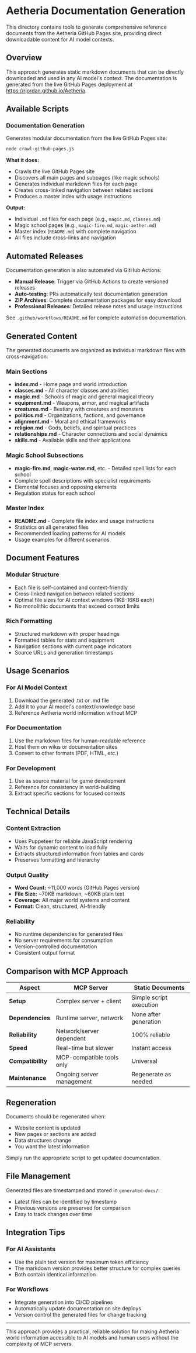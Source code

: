 # Aetheria Documentation Generation

This directory contains tools to generate comprehensive reference documents from the Aetheria GitHub Pages site, providing direct downloadable content for AI model contexts.

## Overview

This approach generates static markdown documents that can be directly downloaded and used in any AI model's context. The documentation is generated from the live GitHub Pages deployment at https://rjordan.github.io/Aetheria.

## Available Scripts

### Documentation Generation

Generates modular documentation from the live GitHub Pages site:

```bash
node crawl-github-pages.js
```

**What it does:**
- Crawls the live GitHub Pages site
- Discovers all main pages and subpages (like magic schools)
- Generates individual markdown files for each page
- Creates cross-linked navigation between related sections
- Produces a master index with usage instructions

**Output:**
- Individual `.md` files for each page (e.g., `magic.md`, `classes.md`)
- Magic school pages (e.g., `magic-fire.md`, `magic-aether.md`)
- Master index (`README.md`) with complete navigation
- All files include cross-links and navigation

## Automated Releases

Documentation generation is also automated via GitHub Actions:

- **Manual Release**: Trigger via GitHub Actions to create versioned releases
- **Auto-testing**: PRs automatically test documentation generation
- **ZIP Archives**: Complete documentation packages for easy download
- **Professional Releases**: Detailed release notes and usage instructions

See `.github/workflows/README.md` for complete automation documentation.

## Generated Content

The generated documents are organized as individual markdown files with cross-navigation:

### Main Sections
- **index.md** - Home page and world introduction
- **classes.md** - All character classes and abilities
- **magic.md** - Schools of magic and general magical theory
- **equipment.md** - Weapons, armor, and magical artifacts
- **creatures.md** - Bestiary with creatures and monsters
- **politics.md** - Organizations, factions, and governance
- **alignment.md** - Moral and ethical frameworks
- **religion.md** - Gods, beliefs, and spiritual practices
- **relationships.md** - Character connections and social dynamics
- **skills.md** - Available skills and their applications

### Magic School Subsections
- **magic-fire.md**, **magic-water.md**, etc. - Detailed spell lists for each school
- Complete spell descriptions with specialist requirements
- Elemental focuses and opposing elements
- Regulation status for each school

### Master Index
- **README.md** - Complete file index and usage instructions
- Statistics on all generated files
- Recommended loading patterns for AI models
- Usage examples for different scenarios

## Document Features

### Modular Structure
- Each file is self-contained and context-friendly
- Cross-linked navigation between related sections
- Optimal file sizes for AI context windows (1KB-16KB each)
- No monolithic documents that exceed context limits

### Rich Formatting
- Structured markdown with proper headings
- Formatted tables for stats and equipment
- Navigation sections with current page indicators
- Source URLs and generation timestamps

## Usage Scenarios

### For AI Model Context
1. Download the generated .txt or .md file
2. Add it to your AI model's context/knowledge base
3. Reference Aetheria world information without MCP

### For Documentation
1. Use the markdown files for human-readable reference
2. Host them on wikis or documentation sites
3. Convert to other formats (PDF, HTML, etc.)

### For Development
1. Use as source material for game development
2. Reference for consistency in world-building
3. Extract specific sections for focused contexts

## Technical Details

### Content Extraction
- Uses Puppeteer for reliable JavaScript rendering
- Waits for dynamic content to load fully
- Extracts structured information from tables and cards
- Preserves formatting and hierarchy

### Output Quality
- **Word Count:** ~11,000 words (GitHub Pages version)
- **File Size:** ~70KB markdown, ~60KB plain text
- **Coverage:** All major world systems and content
- **Format:** Clean, structured, AI-friendly

### Reliability
- No runtime dependencies for generated files
- No server requirements for consumption
- Version-controlled documentation
- Consistent output format

## Comparison with MCP Approach

| Aspect | MCP Server | Static Documents |
|--------|------------|------------------|
| **Setup** | Complex server + client | Simple script execution |
| **Dependencies** | Runtime server, network | None after generation |
| **Reliability** | Network/server dependent | 100% reliable |
| **Speed** | Real-time but slower | Instant access |
| **Compatibility** | MCP-compatible tools only | Universal |
| **Maintenance** | Ongoing server management | Regenerate as needed |

## Regeneration

Documents should be regenerated when:
- Website content is updated
- New pages or sections are added
- Data structures change
- You want the latest information

Simply run the appropriate script to get updated documentation.

## File Management

Generated files are timestamped and stored in `generated-docs/`:
- Latest files can be identified by timestamp
- Previous versions are preserved for comparison
- Easy to track changes over time

## Integration Tips

### For AI Assistants
- Use the plain text version for maximum token efficiency
- The markdown version provides better structure for complex queries
- Both contain identical information

### For Workflows
- Integrate generation into CI/CD pipelines
- Automatically update documentation on site deploys
- Version control the generated files for change tracking

---

This approach provides a practical, reliable solution for making Aetheria world information accessible to AI models and human users without the complexity of MCP servers.
